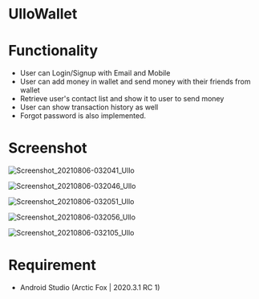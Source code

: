 # UlloWallet

# Functionality
- User can Login/Signup with Email and Mobile
- User can add money in wallet and send money with their friends from wallet
- Retrieve user's contact list and show it to user to send money
- User can show transaction history as well
- Forgot password is also implemented.

# Screenshot
![Screenshot_20210806-032041_Ullo](https://user-images.githubusercontent.com/88431319/128499563-716ca2e8-d387-4b33-96ad-6fa2e1b07601.jpg)

![Screenshot_20210806-032046_Ullo](https://user-images.githubusercontent.com/88431319/128499570-230181f1-c88e-4ab4-bd19-aa54256f451c.jpg)

![Screenshot_20210806-032051_Ullo](https://user-images.githubusercontent.com/88431319/128499573-ceb8db7e-bf79-47d9-b110-60668c775749.jpg)

![Screenshot_20210806-032056_Ullo](https://user-images.githubusercontent.com/88431319/128499574-bc9acb01-78f7-4c45-abc3-f891802b527b.jpg)

![Screenshot_20210806-032105_Ullo](https://user-images.githubusercontent.com/88431319/128499576-eb7eceeb-97c0-487a-aeaa-bd8a1d4c34c1.jpg)

# Requirement
- Android Studio (Arctic Fox | 2020.3.1 RC 1)
